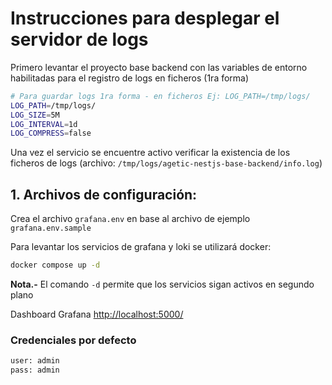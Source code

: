# Instrucciones para desplegar el servidor de logs

Primero levantar el proyecto base backend con las variables de entorno habilitadas para el registro de logs en ficheros (1ra forma) 

```bash
# Para guardar logs 1ra forma - en ficheros Ej: LOG_PATH=/tmp/logs/
LOG_PATH=/tmp/logs/
LOG_SIZE=5M
LOG_INTERVAL=1d
LOG_COMPRESS=false
```

Una vez el servicio se encuentre activo verificar la existencia de los ficheros de logs (archivo: `/tmp/logs/agetic-nestjs-base-backend/info.log`)

## 1. Archivos de configuración:

Crea el archivo `grafana.env` en base al archivo de ejemplo `grafana.env.sample`

Para levantar los servicios de grafana y loki se utilizará docker:

```bash
docker compose up -d
```

**Nota.-** El comando `-d` permite que los servicios sigan activos en segundo plano

Dashboard Grafana [http://localhost:5000/](http://localhost:5000/)

### Credenciales por defecto
```bash
user: admin
pass: admin
```
